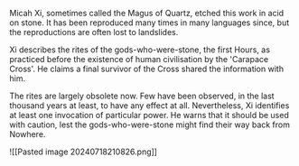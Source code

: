 Micah Xi, sometimes called the Magus of Quartz, etched this work in acid on stone. It has been reproduced many times in many languages since, but the reproductions are often lost to landslides.

Xi describes the rites of the gods-who-were-stone, the first Hours, as practiced before the existence of human civilisation by the 'Carapace Cross'. He claims a final survivor of the Cross shared the information with him.

The rites are largely obsolete now. Few have been observed, in the last thousand years at least, to have any effect at all. Nevertheless, Xi identifies at least one invocation of particular power. He warns that it should be used with caution, lest the gods-who-were-stone might find their way back from Nowhere.

![[Pasted image 20240718210826.png]]